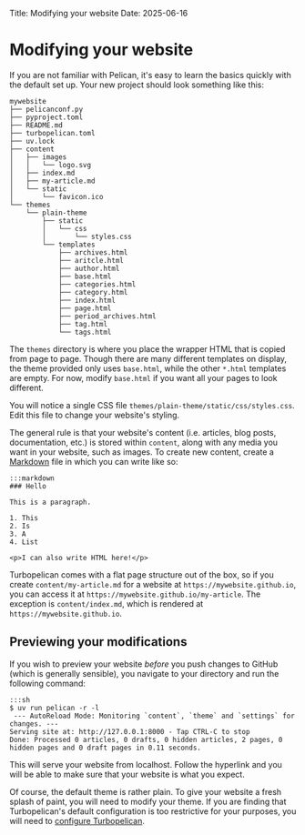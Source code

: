Title: Modifying your website
Date: 2025-06-16

# Modifying your website

If you are not familiar with Pelican, it's easy to learn the basics quickly
with the default set up. Your new project should look something like this:

    mywebsite
    ├── pelicanconf.py
    ├── pyproject.toml
    ├── README.md
    ├── turbopelican.toml
    ├── uv.lock
    ├── content
    │   ├── images
    │   │   └── logo.svg
    │   ├── index.md
    │   ├── my-article.md
    │   └── static
    │       └── favicon.ico
    └── themes
        └── plain-theme
            ├── static
            │   └── css
            │       └── styles.css
            └── templates
                ├── archives.html
                ├── aritcle.html
                ├── author.html
                ├── base.html
                ├── categories.html
                ├── category.html
                ├── index.html
                ├── page.html
                ├── period_archives.html
                ├── tag.html
                └── tags.html

The `themes` directory is where you place the wrapper HTML that is copied from
page to page. Though there are many different templates on display, the theme
provided only uses `base.html`, while the other `*.html` templates are empty.
For now, modify `base.html` if you want all your pages to look different.

You will notice a single CSS file `themes/plain-theme/static/css/styles.css`.
Edit this file to change your website's styling.

The general rule is that your website's content (i.e. articles, blog posts,
documentation, etc.) is stored within `content`, along with any media you want
in your website, such as images. To create new content, create a
[Markdown](https://www.markdownguide.org/basic-syntax/) file in which you can
write like so:

    :::markdown
    ### Hello

    This is a paragraph.

    1. This
    2. Is
    3. A
    4. List

    <p>I can also write HTML here!</p>

Turbopelican comes with a flat page structure out of the box, so if you create
`content/my-article.md` for a website at `https://mywebsite.github.io`, you
can access it at `https://mywebsite.github.io/my-article`. The exception is
`content/index.md`, which is rendered at `https://mywebsite.github.io`.

## Previewing your modifications

If you wish to preview your website *before* you push changes to GitHub (which
is generally sensible), you navigate to your directory and run the following
command:

    :::sh
    $ uv run pelican -r -l
     --- AutoReload Mode: Monitoring `content`, `theme` and `settings` for changes. ---
    Serving site at: http://127.0.0.1:8000 - Tap CTRL-C to stop
    Done: Processed 0 articles, 0 drafts, 0 hidden articles, 2 pages, 0 hidden pages and 0 draft pages in 0.11 seconds.

This will serve your website from localhost. Follow the hyperlink and you will
be able to make sure that your website is what you expect.

Of course, the default theme is rather plain. To give your website a fresh
splash of paint, you will need to modify your theme. If you are finding that
Turbopelican's default configuration is too restrictive for your purposes, you
will need to [configure Turbopelican](/configuration).
